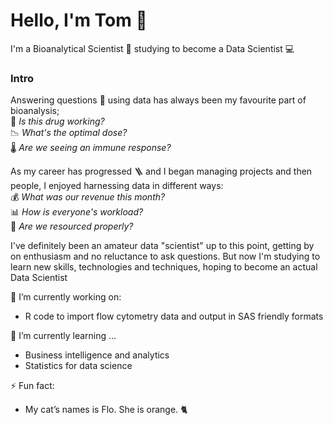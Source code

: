 # Hello, I'm Tom 👋
I'm a Bioanalytical Scientist :pill:  studying to become a Data Scientist :computer:

### Intro
Answering questions :thinking: using data has always been my favourite part of bioanalysis;   
🔬 *Is this drug working?*     
📉 *What's the optimal dose?*      
🌡️ *Are we seeing an immune response?*


As my career has progressed :ladder: and I began managing projects and then people, I enjoyed harnessing data in different ways:    
💰 *What was our revenue this month?*    
📊 *How is everyone's workload?*    
👥 *Are we resourced properly?*    

I've definitely been an amateur data "scientist" up to this point, getting by on enthusiasm and no reluctance to ask questions. But now I'm studying to learn new skills, technologies and techniques, hoping to become an actual Data Scientist


🔭 I’m currently working on:
- R code to import flow cytometry data and output in SAS friendly formats
  
🌱 I’m currently learning ...
- Business intelligence and analytics
- Statistics for data science

⚡ Fun fact:
- My cat’s names is Flo. She is orange. 🐈
<!--
**Sigint-141-12/Sigint-141-12** is a ✨ _special_ ✨ repository because its `README.md` (this file) appears on your GitHub profile.

Here are some ideas to get you started:

- 🔭 I’m currently working on ...
- 🌱 I’m currently learning ...
- 👯 I’m looking to collaborate on ...
- 🤔 I’m looking for help with ...
- 💬 Ask me about ...
- 📫 How to reach me: ...
- 😄 Pronouns: ...
- ⚡ Fun fact: ...
-->
